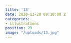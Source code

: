 ```yaml
---
title: '13'
date: 2020-12-20 09:10:00 Z
categories:
- illustrations
position: 29
image: "/uploads/13.jpg"
---
```


